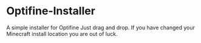 # Optifine-Installer
A simple installer for Optifine
Just drag and drop. If you have changed your Minecraft install location you are out of luck.
